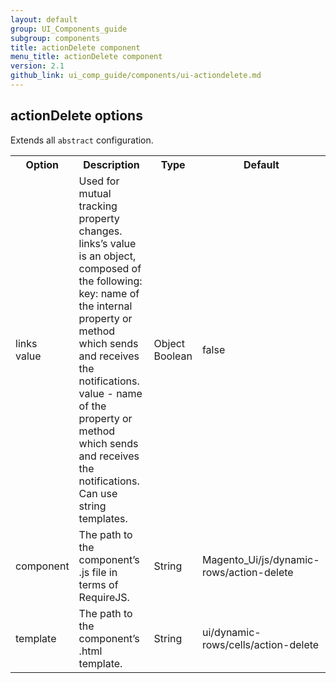 ```yaml
---
layout: default
group: UI_Components_guide
subgroup: components
title: actionDelete component
menu_title: actionDelete component
version: 2.1
github_link: ui_comp_guide/components/ui-actiondelete.md
---
```


## actionDelete options

Extends all `abstract` configuration. 

<table>
  <tr>
    <th>Option </th>
    <th>Description</th>
    <th>Type</th>
    <th>Default</th>
  </tr>
  <tr>
    <td>links<br>value</td>
    <td>Used for mutual tracking property changes. links’s value is an object, composed of the following:<br>key: name of the internal property or method which sends and receives the notifications.<br>value - name of the property or method which sends and receives the notifications. Can use string templates.</td>
    <td>Object<br>Boolean</td>
    <td>false</td>
  </tr>
  <tr>
    <td>component</td>
    <td>The path to the component’s .js file in terms of RequireJS.</td>
    <td>String</td>
    <td>Magento_Ui/js/dynamic-rows/action-delete</td>
  </tr>
  <tr>
    <td>template</td>
    <td>The path to the component’s .html template.</td>
    <td>String</td>
    <td>ui/dynamic-rows/cells/action-delete</td>
  </tr>
</table>